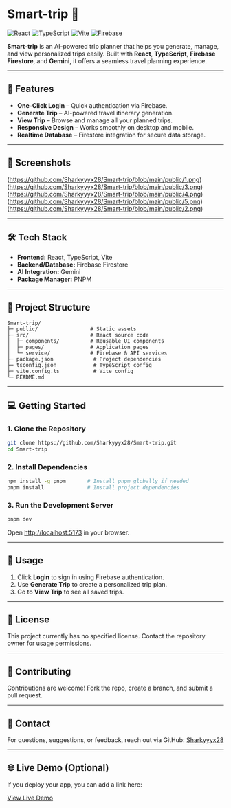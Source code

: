 # Smart-trip 🚀

[![React](https://img.shields.io/badge/React-17.0-blue?logo=react&logoColor=white)](https://reactjs.org/)
[![TypeScript](https://img.shields.io/badge/TypeScript-4.9-blue?logo=typescript&logoColor=white)](https://www.typescriptlang.org/)
[![Vite](https://img.shields.io/badge/Vite-4.4-purple?logo=vite&logoColor=white)](https://vitejs.dev/)
[![Firebase](https://img.shields.io/badge/Firebase-FFCA28?logo=firebase&logoColor=black)](https://firebase.google.com/)

**Smart-trip** is an AI-powered trip planner that helps you generate, manage, and view personalized trips easily. Built with **React**, **TypeScript**, **Firebase Firestore**, and **Gemini**, it offers a seamless travel planning experience.

---

## 🌟 Features

- **One-Click Login** – Quick authentication via Firebase.
- **Generate Trip** – AI-powered travel itinerary generation.
- **View Trip** – Browse and manage all your planned trips.
- **Responsive Design** – Works smoothly on desktop and mobile.
- **Realtime Database** – Firestore integration for secure data storage.

---

## 📸 Screenshots
(https://github.com/Sharkyyyx28/Smart-trip/blob/main/public/1.png)
(https://github.com/Sharkyyyx28/Smart-trip/blob/main/public/3.png)
(https://github.com/Sharkyyyx28/Smart-trip/blob/main/public/4.png)
(https://github.com/Sharkyyyx28/Smart-trip/blob/main/public/5.png)
(https://github.com/Sharkyyyx28/Smart-trip/blob/main/public/2.png)

---

## 🛠 Tech Stack

- **Frontend:** React, TypeScript, Vite
- **Backend/Database:** Firebase Firestore
- **AI Integration:** Gemini
- **Package Manager:** PNPM

---

## 📁 Project Structure

```
Smart-trip/
├─ public/                 # Static assets
├─ src/                    # React source code
│  ├─ components/          # Reusable UI components
│  ├─ pages/               # Application pages
│  └─ service/             # Firebase & API services
├─ package.json             # Project dependencies
├─ tsconfig.json            # TypeScript config
├─ vite.config.ts           # Vite config
└─ README.md
```

---

## 💻 Getting Started

### 1. Clone the Repository

```bash
git clone https://github.com/Sharkyyyx28/Smart-trip.git
cd Smart-trip
```

### 2. Install Dependencies

```bash
npm install -g pnpm       # Install pnpm globally if needed
pnpm install              # Install project dependencies
```

### 3. Run the Development Server

```bash
pnpm dev
```

Open [http://localhost:5173](http://localhost:5173) in your browser.

---

## 🔗 Usage

1. Click **Login** to sign in using Firebase authentication.
2. Use **Generate Trip** to create a personalized trip plan.
3. Go to **View Trip** to see all saved trips.

---

## 📄 License

This project currently has no specified license. Contact the repository owner for usage permissions.

---

## 🤝 Contributing

Contributions are welcome! Fork the repo, create a branch, and submit a pull request.

---

## 📧 Contact

For questions, suggestions, or feedback, reach out via GitHub: [Sharkyyyx28](https://github.com/Sharkyyyx28)

---

## 🌐 Live Demo (Optional)

If you deploy your app, you can add a link here:  

[View Live Demo](#)